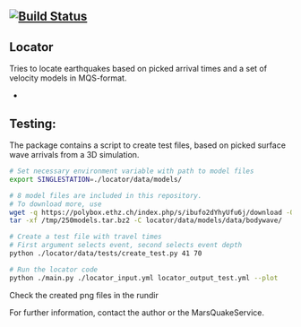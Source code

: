 [![Build Status](https://travis-ci.org/sstaehler/locator.svg?branch=master)](https://travis-ci.org/sstaehler/locator)
--
Locator
--
Tries to locate earthquakes based on picked arrival times and a set of velocity models in MQS-format. 

- 
Testing:
-
The package contains a script to create test files, based on picked surface
wave arrivals from a 3D simulation.
```bash
# Set necessary environment variable with path to model files
export SINGLESTATION=./locator/data/models/

# 8 model files are included in this repository.
# To download more, use 
wget -q https://polybox.ethz.ch/index.php/s/ibufo2dYhyUfu6j/download -O /tmp/250models.tar.bz2
tar -xf /tmp/250models.tar.bz2 -C locator/data/models/data/bodywave/

# Create a test file with travel times
# First argument selects event, second selects event depth
python ./locator/data/tests/create_test.py 41 70 

# Run the locator code
python ./main.py ./locator_input.yml locator_output_test.yml --plot
```
Check the created png files in the rundir


For further information, contact the author or the MarsQuakeService.